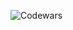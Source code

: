 ![Codewars](https://www.codewars.com/users/RoDmitry/badges/large)
<!-- ![Codewars](https://github.r2v.ch/codewars?user=RoDmitry&stroke=orange) ->
